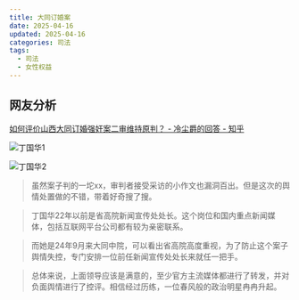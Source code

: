 ```yaml
---
title: 大同订婚案
date: 2025-04-16
updated: 2025-04-16
categories: 司法
tags:
  - 司法
  - 女性权益
---
```


## 网友分析

[如何评价山西大同订婚强奸案二审维持原判？ - 冷尘爵的回答 - 知乎](https://www.zhihu.com/question/1895777427063542290/answer/1895896435494469812)

![丁国华1](https://pic1.zhimg.com/80/v2-7c70222986b77345b973a0c4930c433c_1440w.webp?source=1def8aca)

![丁国华2](https://pic1.zhimg.com/80/v2-ef1769442df942156d57dd5ff2e73d55_1440w.webp?source=1def8aca)

> 虽然案子判的一坨xx，审判者接受采访的小作文也漏洞百出。但是这次的舆情处置做的不错，带着好奇搜了搜。

> 丁国华22年以前是省高院新闻宣传处处长。这个岗位和国内重点新闻媒体，包括互联网平台公司都有较为亲密联系。

> 而她是24年9月来大同中院，可以看出省高院高度重视，为了防止这个案子舆情失控，专门安排一位前任新闻宣传处处长来就任一把手。

> 总体来说，上面领导应该是满意的，至少官方主流媒体都进行了转发，并对负面舆情进行了控评。相信经过历练，一位春风般的政治明星冉冉升起。
